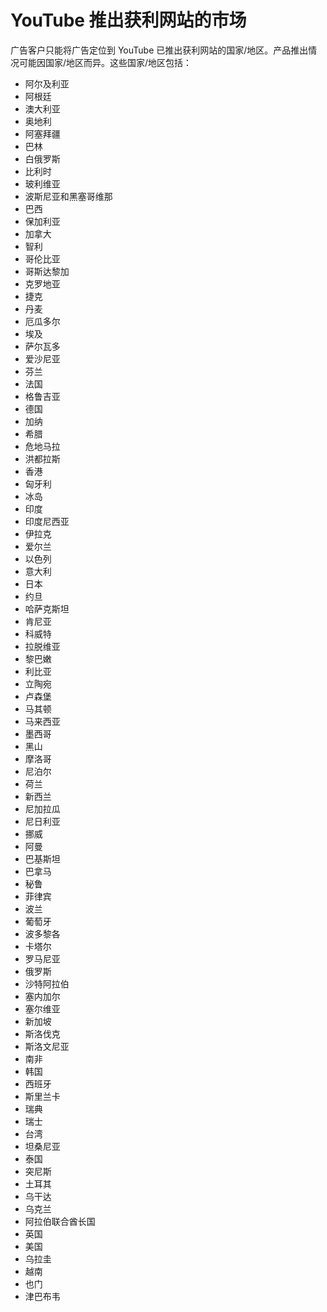 # YouTube 推出获利网站的市场

广告客户只能将广告定位到 YouTube 已推出获利网站的国家/地区。产品推出情况可能因国家/地区而异。这些国家/地区包括：

* 阿尔及利亚
* 阿根廷
* 澳大利亚
* 奥地利
* 阿塞拜疆
* 巴林
* 白俄罗斯
* 比利时
* 玻利维亚
* 波斯尼亚和黑塞哥维那
* 巴西
* 保加利亚
* 加拿大
* 智利
* 哥伦比亚
* 哥斯达黎加
* 克罗地亚
* 捷克
* 丹麦
* 厄瓜多尔
* 埃及
* 萨尔瓦多
* 爱沙尼亚
* 芬兰
* 法国
* 格鲁吉亚
* 德国
* 加纳
* 希腊
* 危地马拉
* 洪都拉斯
* 香港
* 匈牙利
* 冰岛
* 印度
* 印度尼西亚
* 伊拉克
* 爱尔兰
* 以色列
* 意大利
* 日本
* 约旦
* 哈萨克斯坦
* 肯尼亚
* 科威特
* 拉脱维亚
* 黎巴嫩
* 利比亚
* 立陶宛
* 卢森堡
* 马其顿
* 马来西亚
* 墨西哥
* 黑山
* 摩洛哥
* 尼泊尔
* 荷兰
* 新西兰
* 尼加拉瓜
* 尼日利亚
* 挪威
* 阿曼
* 巴基斯坦
* 巴拿马
* 秘鲁
* 菲律宾
* 波兰
* 葡萄牙
* 波多黎各
* 卡塔尔
* 罗马尼亚
* 俄罗斯
* 沙特阿拉伯
* 塞内加尔
* 塞尔维亚
* 新加坡
* 斯洛伐克
* 斯洛文尼亚
* 南非
* 韩国
* 西班牙
* 斯里兰卡
* 瑞典
* 瑞士
* 台湾
* 坦桑尼亚
* 泰国
* 突尼斯
* 土耳其
* 乌干达
* 乌克兰
* 阿拉伯联合酋长国
* 英国
* 美国
* 乌拉圭
* 越南
* 也门
* 津巴布韦
